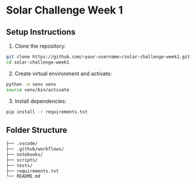 # Solar Challenge Week 1

## Setup Instructions

1. Clone the repository:
```bash
git clone https://github.com/<your-username>/solar-challenge-week1.git
cd solar-challenge-week1
```

2. Create virtual environment and activate:
```bash
python -m venv venv
source venv/bin/activate 
```

3. Install dependencies:
```bash
pip install -r requirements.txt
```

## Folder Structure
```bash
├── .vscode/
├── .github/workflows/
├── notebooks/
├── scripts/
├── tests/
├── requirements.txt
└── README.md
```
